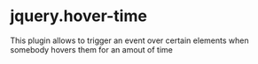 # jquery.hover-time
This plugin allows to trigger an event over certain elements when somebody hovers them for an amout of time
